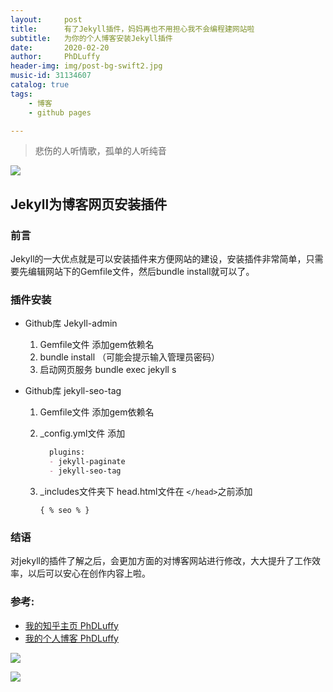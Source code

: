 ```yaml
---
layout:     post
title:      有了Jekyll插件，妈妈再也不用担心我不会编程建网站啦
subtitle:   为你的个人博客安装Jekyll插件
date:       2020-02-20
author:     PhDLuffy
header-img: img/post-bg-swift2.jpg
music-id: 31134607
catalog: true
tags:
    - 博客
    - github pages

---
```


> 悲伤的人听情歌，孤单的人听纯音
>

![](https://tva1.sinaimg.cn/large/0082zybpgy1gc3n2gt9p1j30zk0hsdhe.jpg)

## Jekyll为博客网页安装插件

### 前言

Jekyll的一大优点就是可以安装插件来方便网站的建设，安装插件非常简单，只需要先编辑网站下的Gemfile文件，然后bundle install就可以了。

### 插件安装

* Github库 Jekyll-admin
  1. Gemfile文件 添加gem依赖名
  2. bundle install （可能会提示输入管理员密码）
  3. 启动网页服务 bundle exec jekyll s

 * Github库 jekyll-seo-tag

   1. Gemfile文件 添加gem依赖名

   2. _config.yml文件 添加
   
      ```markdown
      	plugins:
      	- jekyll-paginate
      	- jekyll-seo-tag
      ```
   
   3. _includes文件夹下 head.html文件在 `</head>`之前添加
   
      ```
      { % seo % }
      ```

### 结语

对jekyll的插件了解之后，会更加方面的对博客网站进行修改，大大提升了工作效率，以后可以安心在创作内容上啦。

### 参考:

* [我的知乎主页 PhDLuffy](https://www.zhihu.com/people/PhDLuffy)
* [我的个人博客 PhDLuffy](https://phdluffy.com/)

![](https://tva1.sinaimg.cn/large/0082zybpgy1gc034h4bvij30dw0dw75y.jpg)



![](https://media.giphy.com/media/WOm8VaR0agrmNbRFbf/giphy.gif)

